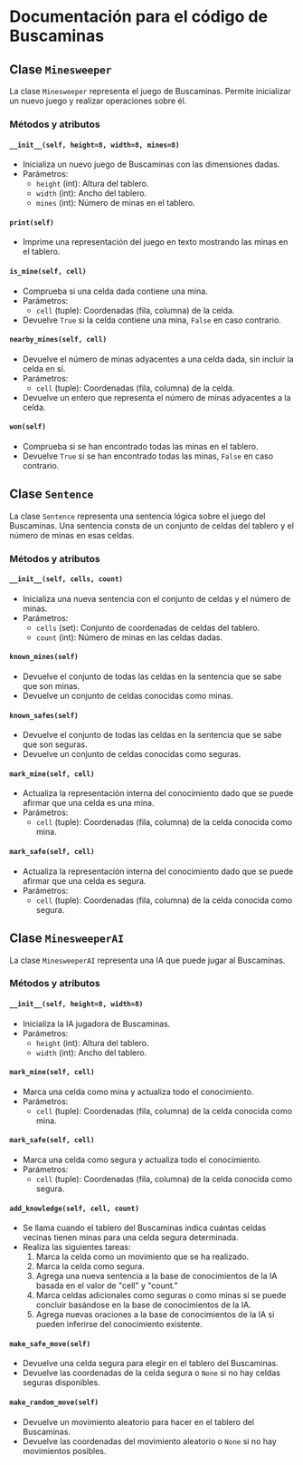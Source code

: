 # Documentación para el código de Buscaminas

## Clase `Minesweeper`

La clase `Minesweeper` representa el juego de Buscaminas. Permite inicializar un nuevo juego y realizar operaciones sobre él.

### Métodos y atributos

#### `__init__(self, height=8, width=8, mines=8)`

- Inicializa un nuevo juego de Buscaminas con las dimensiones dadas.
- Parámetros:
  - `height` (int): Altura del tablero.
  - `width` (int): Ancho del tablero.
  - `mines` (int): Número de minas en el tablero.

#### `print(self)`

- Imprime una representación del juego en texto mostrando las minas en el tablero.

#### `is_mine(self, cell)`

- Comprueba si una celda dada contiene una mina.
- Parámetros:
  - `cell` (tuple): Coordenadas (fila, columna) de la celda.
- Devuelve `True` si la celda contiene una mina, `False` en caso contrario.

#### `nearby_mines(self, cell)`

- Devuelve el número de minas adyacentes a una celda dada, sin incluir la celda en sí.
- Parámetros:
  - `cell` (tuple): Coordenadas (fila, columna) de la celda.
- Devuelve un entero que representa el número de minas adyacentes a la celda.

#### `won(self)`

- Comprueba si se han encontrado todas las minas en el tablero.
- Devuelve `True` si se han encontrado todas las minas, `False` en caso contrario.

## Clase `Sentence`

La clase `Sentence` representa una sentencia lógica sobre el juego del Buscaminas. Una sentencia consta de un conjunto de celdas del tablero y el número de minas en esas celdas.

### Métodos y atributos

#### `__init__(self, cells, count)`

- Inicializa una nueva sentencia con el conjunto de celdas y el número de minas.
- Parámetros:
  - `cells` (set): Conjunto de coordenadas de celdas del tablero.
  - `count` (int): Número de minas en las celdas dadas.

#### `known_mines(self)`

- Devuelve el conjunto de todas las celdas en la sentencia que se sabe que son minas.
- Devuelve un conjunto de celdas conocidas como minas.

#### `known_safes(self)`

- Devuelve el conjunto de todas las celdas en la sentencia que se sabe que son seguras.
- Devuelve un conjunto de celdas conocidas como seguras.

#### `mark_mine(self, cell)`

- Actualiza la representación interna del conocimiento dado que se puede afirmar que una celda es una mina.
- Parámetros:
  - `cell` (tuple): Coordenadas (fila, columna) de la celda conocida como mina.

#### `mark_safe(self, cell)`

- Actualiza la representación interna del conocimiento dado que se puede afirmar que una celda es segura.
- Parámetros:
  - `cell` (tuple): Coordenadas (fila, columna) de la celda conocida como segura.

## Clase `MinesweeperAI`

La clase `MinesweeperAI` representa una IA que puede jugar al Buscaminas.

### Métodos y atributos

#### `__init__(self, height=8, width=8)`

- Inicializa la IA jugadora de Buscaminas.
- Parámetros:
  - `height` (int): Altura del tablero.
  - `width` (int): Ancho del tablero.

#### `mark_mine(self, cell)`

- Marca una celda como mina y actualiza todo el conocimiento.
- Parámetros:
  - `cell` (tuple): Coordenadas (fila, columna) de la celda conocida como mina.

#### `mark_safe(self, cell)`

- Marca una celda como segura y actualiza todo el conocimiento.
- Parámetros:
  - `cell` (tuple): Coordenadas (fila, columna) de la celda conocida como segura.

#### `add_knowledge(self, cell, count)`

- Se llama cuando el tablero del Buscaminas indica cuántas celdas vecinas tienen minas para una celda segura determinada.
- Realiza las siguientes tareas:
  1. Marca la celda como un movimiento que se ha realizado.
  2. Marca la celda como segura.
  3. Agrega una nueva sentencia a la base de conocimientos de la IA basada en el valor de "cell" y "count."
  4. Marca celdas adicionales como seguras o como minas si se puede concluir basándose en la base de conocimientos de la IA.
  5. Agrega nuevas oraciones a la base de conocimientos de la IA si pueden inferirse del conocimiento existente.

#### `make_safe_move(self)`

- Devuelve una celda segura para elegir en el tablero del Buscaminas.
- Devuelve las coordenadas de la celda segura o `None` si no hay celdas seguras disponibles.

#### `make_random_move(self)`

- Devuelve un movimiento aleatorio para hacer en el tablero del Buscaminas.
- Devuelve las coordenadas del movimiento aleatorio o `None` si no hay movimientos posibles.